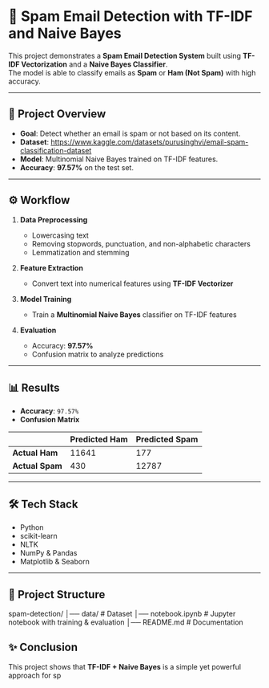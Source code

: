 # 📧 Spam Email Detection with TF-IDF and Naive Bayes  

This project demonstrates a **Spam Email Detection System** built using **TF-IDF Vectorization** and a **Naive Bayes Classifier**.  
The model is able to classify emails as **Spam** or **Ham (Not Spam)** with high accuracy.  

---

## 🚀 Project Overview  
- **Goal**: Detect whether an email is spam or not based on its content.  
- **Dataset**: https://www.kaggle.com/datasets/purusinghvi/email-spam-classification-dataset   
- **Model**: Multinomial Naive Bayes trained on TF-IDF features.  
- **Accuracy**: **97.57%** on the test set.  

---

## ⚙️ Workflow  
1. **Data Preprocessing**  
   - Lowercasing text  
   - Removing stopwords, punctuation, and non-alphabetic characters  
   - Lemmatization and stemming  

2. **Feature Extraction**  
   - Convert text into numerical features using **TF-IDF Vectorizer**  

3. **Model Training**  
   - Train a **Multinomial Naive Bayes** classifier on TF-IDF features  

4. **Evaluation**  
   - Accuracy: **97.57%**  
   - Confusion matrix to analyze predictions  

---

## 📊 Results  

- **Accuracy**: `97.57%`  
- **Confusion Matrix**  

|            | Predicted Ham | Predicted Spam |
|------------|---------------|----------------|
| **Actual Ham**  | 11641        | 177             |
| **Actual Spam** | 430          | 12787           |

---

## 🛠️ Tech Stack  
- Python  
- scikit-learn  
- NLTK  
- NumPy & Pandas  
- Matplotlib & Seaborn  

---

## 📂 Project Structure  
spam-detection/
│── data/ # Dataset
│── notebook.ipynb # Jupyter notebook with training & evaluation
│── README.md # Documentation

## ✨ Conclusion  
This project shows that **TF-IDF + Naive Bayes** is a simple yet powerful approach for sp
